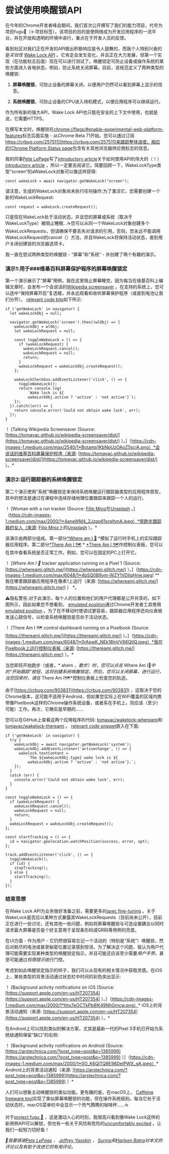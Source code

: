 
# 尝试使用唤醒锁API

在今年的Chrome开发者峰会期间，我们首次公开撰写了我们的能力项目，代号为项目fugu🐡（←项目标签）。该项目的目的是使网络成为开发应用程序的一流平台，并在开放和透明的环境中进行，重点在于开发人员的反馈。

看到社区对我们正在开发的API做出积极响应是令人鼓舞的，而我个人特别兴奋的是*实验性* [Wake Lock API](https://w3c.github.io/wake-lock/) 。它肯定会发生变化，并且正在大力发展，但第一个实现（在功能标志后面）现在可以进行测试了。唤醒锁定可防止设备或操作系统的某些方面进入省电状态，例如，防止系统关闭屏幕。目前，该规范定义了两种类型的唤醒锁:

1. **屏幕唤醒锁**，可防止设备的屏幕关闭，以便用户仍然可以看到屏幕上显示的信息。

1. **系统唤醒锁**，可防止设备的CPU进入待机模式，以便应用程序可以继续运行。

作为所有新的强大API，Wake Lock API也只能在安全的上下文中使用，也就是说，它需要HTTPS。

在撰写本文时，唤醒锁在[chrome://flags/#enable-experimental-web-platform-features](chrome://flags/#enable-experimental-web-platform-features)标志后面实施 - 从Chrome Beta 71开始。您可以通过订阅[https://crbug.com/257511](https://crbug.com/257511)来跟踪整体进度。相应的[Chrome Platform Status page](https://www.chromestatus.com/feature/4636879949398016)包含有关其他浏览器供应商标志的信息。

我的同事[Pete LePage](https://twitter.com/petele)写了[introductory article](https://developers.google.com/web/updates/2018/12/wakelock)关于如何使用API的伟大的（！） [introductory article](https://developers.google.com/web/updates/2018/12/wakelock) ，所以一定要去阅读它。简要回顾一下，WakeLockType类型“screen”的aWakeLock对象可以像这样获得:

    const wakeLock = await navigator.getWakeLock("screen");

请注意，生成的WakeLock对象尚未执行任何操作;为了激活它，您需要创建一个新的WakeLockRequest:

    const request = wakeLock.createRequest();

只是现在WakeLock处于活动状态，并且您的屏幕或系统（取决于WakeLockType）被阻止睡眠...☕您可以从同一个WakeLock对象创建多个WakeLockRequests，但请确保不要丢失对请求的引用，否则，您永远不能调用WakeLockRequest的cancel（）方法，并且WakeLock将保持活动状态，直到用户关闭创建锁的浏览器选项卡。

我一直在尝试两种类型的唤醒锁 - “屏幕”和“系统” - 并创建了两个有趣的演示。

### 演示1:用于###维基百科屏幕保护程序的屏幕唤醒锁定

第一个演示展示了“屏幕”用例，我在这里阻止屏幕睡觉，因为每当在维基百科上编辑文章时，会发布一个会说话的[Wikipedia screensaver](https://tomayac.github.io/wikipedia-screensaver/dist/) 。在支持的系统上，您可以选中“保持屏幕开启”复选框，并永远观看和收听屏幕保护程序（或直到电池让我们分开）。 [relevant code bits](https://github.com/tomayac/wikipedia-screensaver/blob/0c19ce102f7ee519a7adc58b646c0de9d979d665/src/js/main.js#L178-L202)如下所示:

    if ('getWakeLock' in navigator) {
      let wakeLockObj = null;
      
      navigator.getWakeLock('screen').then((wlObj) => {
        wakeLockObj = wlObj;
        let wakeLockRequest = null;

        const toggleWakeLock = () => {
          if (wakeLockRequest) {
            wakeLockRequest.cancel();
            wakeLockRequest = null;
            return;
          }
          wakeLockRequest = wakeLockObj.createRequest();
        };
        
        wakeLockCheckbox.addEventListener('click', () => {
          toggleWakeLock();
          return console.log(
              `Wake lock is ${
              wakeLockObj.active ? 'active' : 'not active'}`);
        });
      }).catch((err) => {
        return console.error('Could not obtain wake lock', err);
      });
    }

！ [Talking Wikipedia Screensaver (Source: [https://tomayac.github.io/wikipedia-screensaver/dist/](https://tomayac.github.io/wikipedia-screensaver/dist/) ）。]（https://cdn-images-1.medium.com/max/2540/1*Botamp1KbNpUzOAoZ5scjA.png）*会说话的维基百科屏幕保护程序（来源: [https://tomayac.github.io/wikipedia-screensaver/dist/](https://tomayac.github.io/wikipedia-screensaver/dist/) ）。*

### 演示2:运行跟踪器的系统唤醒锁定

第二个演示使用“系统”唤醒锁定来保持系统唤醒运行跟踪器类型的应用程序原型，其中的想法是通过在课程中连续存储地理位置跟踪来跟踪一个人的运行。

！ [Woman with a run tracker (Source: [Filip Mroz](https://unsplash.com/@mroz?utm_source=medium&utm_medium=referral)在[Unsplash](https://unsplash.com?utm_source=medium&utm_medium=referral) 。]（https://cdn-images-1.medium.com/max/2000/1*4aneWM4_2Jzpp61srqlhmA.jpeg）*带跑步跟踪器的女人（来源: [Filip Mroz](https://unsplash.com/@mroz?utm_source=medium&utm_medium=referral)上的[Unsplash](https://unsplash.com?utm_source=medium&utm_medium=referral) ）。*

该演示由两部分组成。第一部分[*Where am I 📍](https://whereami.glitch.me/) *模拟了运行时手机上的实际跟踪器应用程序。第二部分[*There Am I 🗺](https://thereami.glitch.me/) * [*There Am I 🗺](https://thereami.glitch.me/)作控制仪表板，您可以在其中查看系统是否正常工作。例如，您可以在固定的PC上打开它。

！ [*Where Am I 📍* tracker application running on a Pixel 1 (Source: [https://whereami.glitch.me/](https://whereami.glitch.me/) ）。]（https://cdn-images-1.medium.com/max/6048/1*4bSQ0B9ym-WZY1VDIiqHnw.jpeg) **我在哪里跟踪器应用程序在像素1上运行（来源: [https://whereami.glitch.me/](https://whereami.glitch.me/) ） *。

⚠️隐私警告:对于此演示，每个人的位置和他们的用户代理都是公开共享的，如下图所示，因此如果您不想看到， [emulated position](https://developers.google.com/web/tools/chrome-devtools/device-mode/device-input-and-sensors)通过Chrome开发者工具使用[emulated position](https://developers.google.com/web/tools/chrome-devtools/device-mode/device-input-and-sensors) 。为了在不移动时使调试更容易，跟踪器应用程序还向仪表板发送心跳信号，以检查系统唤醒锁是否处于活动状态。

！ [There Am I 🗺 control dashboard running on a Pixelbook (Source: [https://thereami.glitch.me/](https://thereami.glitch.me/) ）。]（https://cdn-images-1.medium.com/max/6048/1*0rApwK_NEk18lnVV66QtlQ.jpeg）*我在Pixelbook上运行控制仪表板（来源: [https://thereami.glitch.me/](https://thereami.glitch.me/) ）。*

当您即将开始跑步（或者，* ahem *，散步）时，您可以点击* Where Am I📍*中的“开始跟踪”按钮，这将创建系统唤醒锁定。然后，您可以关闭屏幕，进行运行，当您回来时，请在* There Am I🗺*控制仪表板上检查您的轨迹。

由于[https://crbug.com/903831](https://crbug.com/903831) ，这取决于您的Chrome版本，这可能不适用于Android，但如果您实际上在WiFi覆盖的区域内携带像Pixelbook这样的Chrome操作系统设备，或者系在手机上，则应该（至少）可能）工作。再次，它确实是早期的......

您可以在GitHub上查看这两个应用程序的代码: [tomayac/wakelock-whereami](https://github.com/tomayac/wakelock-whereami)和[tomayac/wakelock-thereami](https://github.com/tomayac/wakelock-thereami) 。 [relevant code snippet](https://github.com/tomayac/wakelock-whereami/blob/661fce442ada8817165f2f6202fa5b0f2cc39a2f/script.js#L18-L103)嵌入在下面:

    if ('getWakeLock' in navigator) {
      try {
        wakeLockObj = await navigator.getWakeLock('system');
        wakeLockObj.addEventListener('activechange', () => {
          wakelock.textContent =
              `The ${wakeLockObj.type} wake lock is ${
              wakeLockObj.active ? 'active' : 'not active'}.`;
        });
      }
      catch (err) {
        console.error('Could not obtain wake lock', err);
      }
    }

    const toggleWakeLock = () => {
      if (wakeLockRequest) {
        wakeLockRequest.cancel();
        wakeLockRequest = null;      
        return;
      }
      wakeLockRequest = wakeLockObj.createRequest();
    };
        
    const startTracking = () => {  
      id = navigator.geolocation.watchPosition(success, error, opt);  
    };

    track.addEventListener('click', () => {
      toggleWakeLock();    
      if (id) {
        stopTracking();
      } else {
        startTracking();
      }    
    });

### 结束思想

在Wake Lock API为业务做好准备之前，需要更多的[spec fine-tuning](https://github.com/w3c/wake-lock/issues) 。关于WakeLock是否应以某种方式暴露其WakeLockRequests（目前尚未公开），目前正在进行一些讨论，还有其他一些问题，例如将屏幕唤醒锁与可选设置耦合以同时请求最大屏幕是否是个好主意用于呈现条形码或QR码等用例的亮度。

在UI方面 - 作为用户 - 它仍然很容易忘记一个活动的（特别是“系统”）唤醒锁，然后对耗尽的电池或甚至秘密位置记录感到惊讶。为了解决这个问题，我认为用户代理可能需要实现某种类型的唤醒锁定指示，并且可能还应该至少需要*用户手势*，甚至可能通过*权限提示*进行门控。

考虑到如此唤醒锁定指示的样子，我们可以从现有的相关情况中获取灵感。在iOS上，某些类型的背景活动通过状态栏中时间的彩色突出显示:

！ [Background activity notifications on iOS (Source: [https://support.apple.com/en-us/HT207354](https://support.apple.com/en-us/HT207354) ）。]（https://cdn-images-1.medium.com/max/2000/1*hhs7eOCTkPb8lK49NhGmcw.png）* iOS上的背景活动通知（来源: [https://support.apple.com/en-us/HT207354](https://support.apple.com/en-us/HT207354) ）。*

在Android上可以找到类似的解决方案，尤其是最新一代的Pixel 3手机已开始为系统级通知保留“缺口”的右侧:

！ [Background activity notifications on Android (Source: [https://arstechnica.com/?post_type=post&p=1385999](https://arstechnica.com/?post_type=post&p=1385999) ）]（https://cdn-images-1.medium.com/max/2000/1*0O_K6QlTQRE98DeIPWX_gA.jpeg）* Android上的背景活动通知（来源: [https://arstechnica.com/?post_type=post&p=1385999](https://arstechnica.com/?post_type=post&p=1385999) ）*

人们可以想象主动唤醒锁的类似功能。更有趣的是，在macOS上， [Caffeine freeware tool](http://lightheadsw.com/caffeine/)实现了类似屏幕唤醒锁的功能，但在操作系统级别。每当它处于活动状态时，macOS菜单栏中会显示一个热气腾腾的咖啡杯......☕️

对于[project fugu 🐡](https://bugs.chromium.org/p/chromium/issues/list?can=2&q=proj-fugu&sort=m&colspec=ID%20Pri%20M%20Stars%20ReleaseBlock%20Component%20Status%20Owner%20Summary%20OS%20Modified) ，这是激动人心的时刻，我很高兴看到像Wake Lock这样的新用例API可以解锁，但也有一些关于风险和危险的[uncomfortably excited](https://plus.google.com/+avinash/posts/h7DEiJXnTiA) 。让我们一起努力切好鱼！

*🙏我要感谢[Pete LePage](https://twitter.com/petele) ， [Jeffrey Yasskin](https://twitter.com/jyasskin) ， [Surma](https://twitter.com/DasSurma)和[Harleen Batra](https://twitter.com/harleenkbatra)对本文的评论以及有助于改进它的有用评论。*
